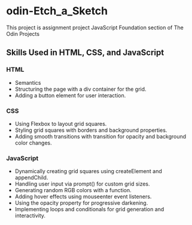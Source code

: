 # odin-Etch_a_Sketch
This project is assignment project JavaScript Foundation section of The Odin Projects 

## Skills Used in HTML, CSS, and JavaScript
 ### HTML
- Semantics
- Structuring the page with a div container for the grid.
- Adding a button element for user interaction.

### CSS
- Using Flexbox to layout grid squares.
- Styling grid squares with borders and background properties.
- Adding smooth transitions with transition for opacity and background color changes.
### JavaScript
- Dynamically creating grid squares using createElement and appendChild.
- Handling user input via prompt() for custom grid sizes.
- Generating random RGB colors with a function.
- Adding hover effects using mouseenter event listeners.
- Using the opacity property for progressive darkening.
- Implementing loops and conditionals for grid generation and interactivity.

